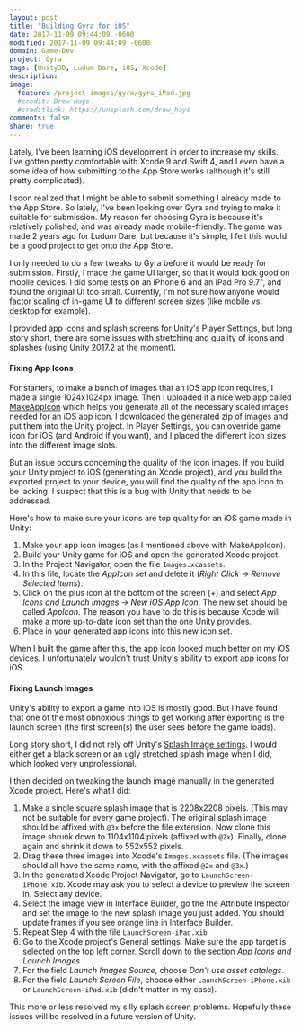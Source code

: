 ```yaml
---
layout: post
title: "Building Gyra for iOS"
date: 2017-11-09 09:44:09 -0600
modified: 2017-11-09 09:44:09 -0600
domain: Game-Dev
project: Gyra
tags: [Unity3D, Ludum Dare, iOS, Xcode]
description:
image:
  feature: /project-images/gyra/gyra_iPad.jpg
  #credit: Drew Hays
  #creditlink: https://unsplash.com/drew_hays
comments: false
share: true
---
```


Lately, I've been learning iOS development in order to increase my skills. I've gotten pretty comfortable with Xcode 9 and Swift 4, and I even have a some idea of how submitting to the App Store works (although it's still pretty complicated).

I soon realized that I might be able to submit something I already made to the App Store. So lately, I've been looking over Gyra and trying to make it suitable for submission. My reason for choosing Gyra is because it's relatively polished, and was already made mobile-friendly. The game was made 2 years ago for Ludum Dare, but because it's simple, I felt this would be a good project to get onto the App Store.

I only needed to do a few tweaks to Gyra before it would be ready for submission. Firstly, I made the game UI larger, so that it would look good on mobile devices. I did some tests on an iPhone 6 and an iPad Pro 9.7", and found the original UI too small. Currently, I'm not sure how anyone would factor scaling of in-game UI to different screen sizes (like mobile vs. desktop for example).

I provided app icons and splash screens for Unity's Player Settings, but long story short, there are some issues with stretching and quality of icons and splashes (using Unity 2017.2 at the moment).

#### Fixing App Icons

For starters, to make a bunch of images that an iOS app icon requires, I made a single 1024x1024px image. Then I uploaded it a nice web app called [MakeAppIcon](https://makeappicon.com/) which helps you generate all of the necessary scaled images needed for an iOS app icon. I downloaded the generated zip of images and put them into the Unity project. In Player Settings, you can override game icon for iOS (and Android if you want), and I placed the different icon sizes into the different image slots.

But an issue occurs concerning the quality of the icon images. If you build your Unity project to iOS (generating an Xcode project), and you build the exported project to your device, you will find the quality of the app icon to be lacking. I suspect that this is a bug with Unity that needs to be addressed.

Here's how to make sure your icons are top quality for an iOS game made in Unity:

 1. Make your app icon images (as I mentioned above with MakeAppIcon).
 2. Build your Unity game for iOS and open the generated Xcode project.
 3. In the Project Navigator, open the file `Images.xcassets`.
 4. In this file, locate the *AppIcon* set and delete it (*Right Click -> Remove Selected Items*).
 5. Click on the plus icon at the bottom of the screen (+) and select *App Icons and Launch Images -> New iOS App Icon*. The new set should be called *AppIcon*. The reason you have to do this is because Xcode will make a more up-to-date icon set than the one Unity provides.
 6. Place in your generated app icons into this new icon set.

When I built the game after this, the app icon looked much better on my iOS devices. I unfortunately wouldn't trust Unity's ability to export app icons for iOS.

#### Fixing Launch Images

Unity's ability to export a game into iOS is mostly good. But I have found that one of the most obnoxious things to get working after exporting is the launch screen (the first screen(s) the user sees before the game loads).

Long story short, I did not rely off Unity's [Splash Image settings](https://docs.unity3d.com/Manual/class-PlayerSettingsiOS.html). I would either get a black screen or an ugly stretched splash image when I did, which looked very unprofessional.

I then decided on tweaking the launch image manually in the generated Xcode project. Here's what I did:

 1. Make a single square splash image that is 2208x2208 pixels. (This may not be suitable for every game project). The original splash image should be affixed with `@3x` before the file extension. Now clone this image shrunk down to 1104x1104 pixels (affixed with `@2x`). Finally, clone again and shrink it down to 552x552 pixels.
 2. Drag these three images into Xcode's `Images.xcassets` file. (The images should all have the same name, with the affixed `@2x` and `@3x`.)
 3. In the generated Xcode Project Navigator, go to `LaunchScreen-iPhone.xib`. Xcode may ask you to select a device to preview the screen in. Select any device.
 4. Select the image view in Interface Builder, go the the Attribute Inspector and set the image to the new splash image you just added. You should update frames if you see orange line in Interface Builder.
 5. Repeat Step 4 with the file `LaunchScreen-iPad.xib`
 6. Go to the Xcode project's General settings. Make sure the app target is selected on the top left corner. Scroll down to the section *App Icons and Launch Images*
 7. For the field *Launch Images Source*, choose *Don't use asset catalogs*.
 8. For the field *Launch Screen File*, choose either `LaunchScreen-iPhone.xib` or `LaunchScreen-iPad.xib` (didn't matter in my case).

 This more or less resolved my silly splash screen problems. Hopefully these issues will be resolved in a future version of Unity.
